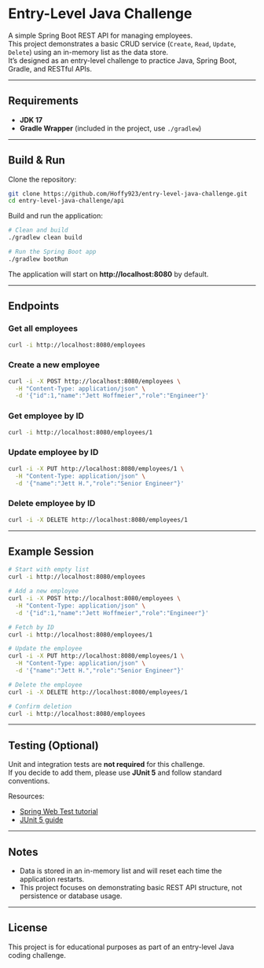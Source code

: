 # Entry-Level Java Challenge

A simple Spring Boot REST API for managing employees.  
This project demonstrates a basic CRUD service (`Create`, `Read`, `Update`, `Delete`) using an in-memory list as the data store.  
It’s designed as an entry-level challenge to practice Java, Spring Boot, Gradle, and RESTful APIs.

---

## Requirements
- **JDK 17**
- **Gradle Wrapper** (included in the project, use `./gradlew`)

---

## Build & Run

Clone the repository:

```bash
git clone https://github.com/Hoffy923/entry-level-java-challenge.git
cd entry-level-java-challenge/api
```

Build and run the application:

```bash
# Clean and build
./gradlew clean build

# Run the Spring Boot app
./gradlew bootRun
```

The application will start on **http://localhost:8080** by default.

---

## Endpoints

### Get all employees
```bash
curl -i http://localhost:8080/employees
```

### Create a new employee
```bash
curl -i -X POST http://localhost:8080/employees \
  -H "Content-Type: application/json" \
  -d '{"id":1,"name":"Jett Hoffmeier","role":"Engineer"}'
```

### Get employee by ID
```bash
curl -i http://localhost:8080/employees/1
```

### Update employee by ID
```bash
curl -i -X PUT http://localhost:8080/employees/1 \
  -H "Content-Type: application/json" \
  -d '{"name":"Jett H.","role":"Senior Engineer"}'
```

### Delete employee by ID
```bash
curl -i -X DELETE http://localhost:8080/employees/1
```

---

## Example Session

```bash
# Start with empty list
curl -i http://localhost:8080/employees

# Add a new employee
curl -i -X POST http://localhost:8080/employees \
  -H "Content-Type: application/json" \
  -d '{"id":1,"name":"Jett Hoffmeier","role":"Engineer"}'

# Fetch by ID
curl -i http://localhost:8080/employees/1

# Update the employee
curl -i -X PUT http://localhost:8080/employees/1 \
  -H "Content-Type: application/json" \
  -d '{"name":"Jett H.","role":"Senior Engineer"}'

# Delete the employee
curl -i -X DELETE http://localhost:8080/employees/1

# Confirm deletion
curl -i http://localhost:8080/employees
```

---

## Testing (Optional)

Unit and integration tests are **not required** for this challenge.  
If you decide to add them, please use **JUnit 5** and follow standard conventions.

Resources:
- [Spring Web Test tutorial](https://spring.io/guides/gs/testing-web)  
- [JUnit 5 guide](https://www.baeldung.com/junit-5)  

---

## Notes

- Data is stored in an in-memory list and will reset each time the application restarts.  
- This project focuses on demonstrating basic REST API structure, not persistence or database usage.  

---

## License
This project is for educational purposes as part of an entry-level Java coding challenge.  
